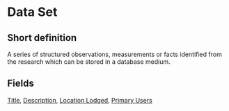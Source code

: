 # Data Set
## Short definition
A series of structured observations, measurements or facts identified from the research which can be stored in a database medium.
## Fields
[Title](../Object-Fields/Data%20Set/Title.md),
[Description](../Object-Fields/Data%20Set/Description.md),
[Location Lodged](../Object-Fields/Data%20Set/Location%20Lodged.md),
[Primary Users](../Object-Fields/Data%20Set/Primary%20Users.md)
